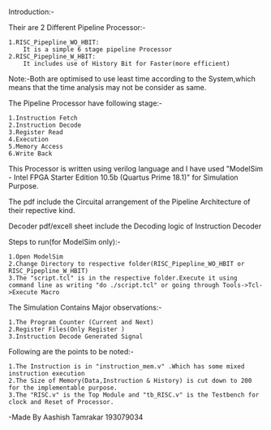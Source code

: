 Introduction:-

Their are 2 Different Pipeline Processor:-

	1.RISC_Pipepline_WO_HBIT:
		It is a simple 6 stage pipeline Processor
	2.RISC_Pipepline_W_HBIT:
		It includes use of History Bit for Faster(more efficient)

Note:-Both are optimised to use least time according to the System,which means that the time analysis may not be consider as same.

The Pipeline Processor have following stage:-

	1.Instruction Fetch
	2.Instruction Decode
	3.Register Read
	4.Execution
	5.Memory Access
	6.Write Back

This Processor is written using verilog language and I have used "ModelSim - Intel FPGA Starter Edition 10.5b (Quartus Prime 18.1)" for Simulation Purpose.

The pdf include the Circuital arrangement of the Pipeline Architecture of their repective kind.

Decoder pdf/excell sheet include the Decoding logic of Instruction Decoder

Steps to run(for ModelSim only):-

	1.Open ModelSim
	2.Change Directory to respective folder(RISC_Pipepline_WO_HBIT or RISC_Pipepline_W_HBIT)
	3.The "script.tcl" is in the respective folder.Execute it using command line as writing "do ./script.tcl" or going through Tools->Tcl->Execute Macro
	
The Simulation Contains Major observations:-

	1.The Program Counter (Current and Next)
	2.Register Files(Only Register )
	3.Instruction Decode Generated Signal
	
Following are the points to be noted:-

	1.The Instruction is in "instruction_mem.v" .Which has some mixed instruction execution
	2.The Size of Memory(Data,Instruction & History) is cut down to 200 for the implementable purpose.
	3.The "RISC.v" is the Top Module and "tb_RISC.v" is the Testbench for clock and Reset of Processor.
	
-Made By
Aashish Tamrakar
193079034
